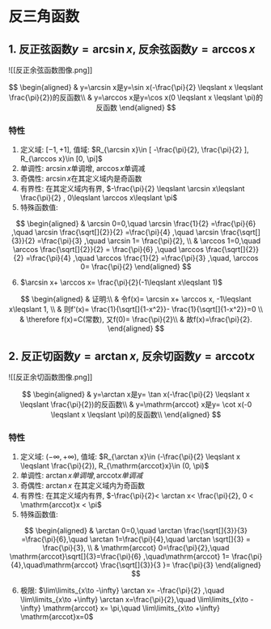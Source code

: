 # 反三角函数

## 1. 反正弦函数$y=\arcsin x$, 反余弦函数$y=\arccos x$

![[反正余弦函数图像.png]]

$$
\begin{aligned}
	& y=\arcsin x是y=\sin x(-\frac{\pi}{2} \leqslant x \leqslant \frac{\pi}{2})的反函数\\
	& y=\arccos x是y=\cos x(0 \leqslant x \leqslant \pi)的反函数
\end{aligned}
$$

### 特性

1. 定义域: $[-1, +1]$, 值域: $R_{\arcsin x}\in [ -\frac{\pi}{2}, \frac{\pi}{2} ], R_{\arccos x}\in [0, \pi]$
2. 单调性: $\arcsin x$单调增, $\arccos x$单调减
3. 奇偶性: $\arcsin x$在其定义域内是奇函数
4. 有界性: 在其定义域内有界, $-\frac{\pi}{2} \leqslant \arcsin x\leqslant \frac{\pi}{2} , 0\leqslant \arccos x\leqslant \pi$
5. 特殊函数值:

$$
\begin{aligned}
	& \arcsin 0=0,\quad \arcsin \frac{1}{2} =\frac{\pi}{6} ,\quad \arcsin \frac{\sqrt[]{2}}{2} =\frac{\pi}{4} ,\quad \arcsin \frac{\sqrt[]{3}}{2} =\frac{\pi}{3} ,\quad \arcsin 1= \frac{\pi}{2}, \\
	& \arccos 1=0,\quad \arccos \frac{\sqrt[]{2}}{2} = \frac{\pi}{6} ,\quad \arccos \frac{\sqrt[]{2}}{2} =\frac{\pi}{4} ,\quad \arccos \frac{1}{2} =\frac{\pi}{3} ,\quad, \arccos 0= \frac{\pi}{2}
\end{aligned}
$$

6. $\arcsin x+ \arccos x= \frac{\pi}{2}(-1\leqslant x\leqslant 1)$

$$
\begin{aligned}
	& 证明:\\
	& 令f(x)= \arcsin x+ \arccos x, -1\leqslant x\leqslant 1, \\
	& 则f'(x)= \frac{1}{\sqrt[]{1-x^2}}- \frac{1}{\sqrt[]{1-x^2}}=0 \\
	& \therefore f(x)=C(常数), 又f(0)= \frac{\pi}{2}\\
	& 故f(x)=\frac{\pi}{2}.
\end{aligned}
$$

## 2. 反正切函数$y=\arctan x$, 反余切函数$y= \mathrm{arccot} x$

![[反正余切函数图像.png]]

$$
\begin{aligned}
	& y=\arctan x是y= \tan x(-\frac{\pi}{2} \leqslant x \leqslant \frac{\pi}{2})的反函数\\
	& y=\mathrm{arccot} x是y= \cot x(-0 \leqslant x \leqslant \pi)的反函数\\
\end{aligned}
$$

### 特性

1. 定义域: $(-\infty, +\infty)$, 值域: $R_{\arctan x}\in (-\frac{\pi}{2} \leqslant x \leqslant \frac{\pi}{2}), R_{\mathrm{arccot}x}\in (0, \pi)$
2. 单调性: $\arctan x 单调增, \mathrm{arccot}x 单调减$
3. 奇偶性: $\arctan x$ 在其定义域内为奇函数
4. 有界性: 在其定义域内有界, $-\frac{\pi}{2}< \arctan x< \frac{\pi}{2}, 0 < \mathrm{arccot}x < \pi$
5. 特殊函数值:

$$
\begin{aligned}
	& \arctan 0=0,\quad \arctan \frac{\sqrt[]{3}}{3} =\frac{\pi}{6},\quad \arctan 1=\frac{\pi}{4},\quad \arctan \sqrt[]{3} = \frac{\pi}{3}, \\
	& \mathrm{arccot} 0=\frac{\pi}{2},\quad \mathrm{arccot}\sqrt[]{3}=\frac{\pi}{6} ,\quad\mathrm{arccot} 1= \frac{\pi}{4},\quad\mathrm{arccot} \frac{\sqrt[]{3}}{3
	}= \frac{\pi}{3}
\end{aligned}
$$

6. 极限: $\lim\limits_{x\to -\infty} \arctan x= -\frac{\pi}{2} ,\quad \lim\limits_{x\to +\infty} \arctan x=\frac{\pi}{2},\quad \lim\limits_{x\to -\infty} \mathrm{arccot} x= \pi,\quad \lim\limits_{x\to +\infty} \mathrm{arccot}x=0$
